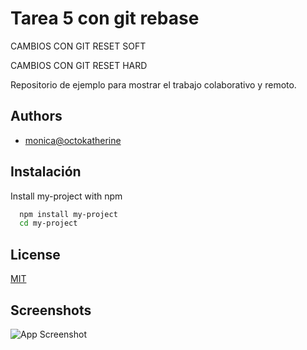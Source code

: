 # Tarea 5 con git rebase


CAMBIOS CON GIT RESET SOFT

CAMBIOS CON GIT RESET HARD

Repositorio de ejemplo para mostrar el trabajo colaborativo y remoto.


## Authors

- [monica@octokatherine](https://www.github.com/octokatherine)


## Instalación

Install my-project with npm

```bash
  npm install my-project
  cd my-project
```
    
## License

[MIT](https://choosealicense.com/licenses/mit/)


## Screenshots

![App Screenshot](https://git-scm.com/images/logo@2x.png)